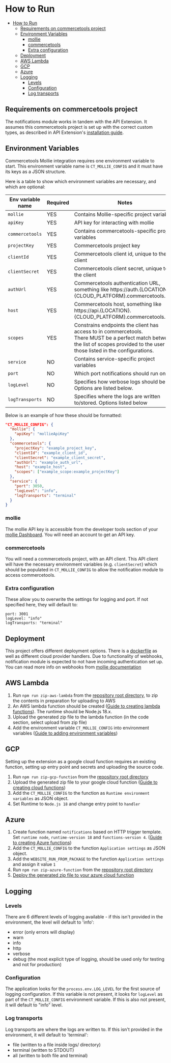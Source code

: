 # How to Run

- [How to Run](#how-to-run)
  - [Requirements on commercetools project](#requirements-on-commercetools-project)
  - [Environment Variables](#environment-variables)
    - [mollie](#mollie)
    - [commercetools](#commercetools)
    - [Extra configuration](#extra-configuration)
  - [Deployment](#deployment)
  - [AWS Lambda](#aws-lambda)
  - [GCP](#gcp)
  - [Azure](#azure)
  - [Logging](#logging)
    - [Levels](#levels)
    - [Configuration](#configuration)
    - [Log transports](#log-transports)

## Requirements on commercetools project

The notifications module works in tandem with the API Extension. It assumes this commercetools project is set up with the correct custom types, as described in API Extension's [installation guide](../../extension/docs/Installing_CommerceTools_APIExtension.md#configure-custom-fields-for-your-project).

## Environment Variables

Commercetools Mollie integration requires one environment variable to start. This environment variable name is `CT_MOLLIE_CONFIG` and it must have its keys as a JSON structure.

Here is a table to show which environment variables are necessary, and which are optional:

| Env variable name | Required | Notes                                                                                                                                                                                     |
| ----------------- |----------|-------------------------------------------------------------------------------------------------------------------------------------------------------------------------------------------|
| `mollie`          | YES      | Contains Mollie-specific project variables                                                                                                                                                |
| `apiKey`          | YES      | API key for interacting with mollie                                                                                                                                                       |
| `commercetools`   | YES      | Contains commercetools-specific project variables                                                                                                                                         |
| `projectKey`      | YES      | Commercetools project key                                                                                                                                                                 |
| `clientId`        | YES      | Commercetools client id, unique to the client                                                                                                                                             |
| `clientSecret`    | YES      | Commercetools client secret, unique to the client                                                                                                                                         |
| `authUrl`         | YES      | Commercetools authentication URL, something like https://auth.{LOCATION}.{CLOUD_PLATFORM}.commercetools.com                                                                               |
| `host`            | YES      | Commercetools host, something like https://api.{LOCATION}.{CLOUD_PLATFORM}.commercetools.com                                                                                              |
| `scopes`          | YES      | Constrains endpoints the client has access to in commercetools.<br/>There MUST be a perfect match between the list of scopes provided to the user and those listed in the configurations. |
| `service`         | NO       | Contains service-specific project variables                                                                                                                                               |
| `port`            | NO       | Which port notifications should run on                                                                                                                                                    |
| `logLevel`        | NO       | Specifies how verbose logs should be. Options are listed below.                                                                                                                           |
| `logTransports`   | NO       | Specifies where the logs are written to/stored. Options listed below                                                                                                                      |

Below is an example of how these should be formatted:

```json
"CT_MOLLIE_CONFIG": {
  "mollie": {
    "apiKey": "mollieApiKey"
  },
  "commercetools": {
    "projectKey": "example_project_key",
    "clientId": "example_client_id",
    "clientSecret": "example_client_secret",
    "authUrl": "example_auth_url",
    "host": "example_host",
    "scopes": ["example_scope:example_projectKey"]
  },
  "service": {
    "port": 3050,
    "logLevel": "info",
    "logTransports": "terminal"
  }
}
```

### mollie

The mollie API key is accessible from the developer tools section of your [mollie Dashboard](https://www.mollie.com/dashboard/). You will need an account to get an API key.

### commercetools

You will need a commercetools project, with an API client. This API client will have the necessary environment variables (e.g. `clientSecret`) which should be populated in `CT_MOLLIE_CONFIG` to allow the notification module to access commercetools.

### Extra configuration

These allow you to overwrite the settings for logging and port. If not specified here, they will default to:

```
port: 3001
logLevel: "info"
logTransports: "terminal"
```

## Deployment

This project offers different deployment options. There is a [dockerfile](../Dockerfile) as well as different cloud provider handlers. Due to functionality of webhooks, notification module is expected to not have incoming authentication set up. You can read more info on webhooks from [mollie documentation](https://docs.mollie.com/overview/webhooks)

## AWS Lambda

1. Run `npm run zip-aws-lambda` from the [repository root directory](../../notifications), to zip the contents in preparation for uploading to AWS
2. An AWS lambda function should be created ([Guide to creating lambda functions](https://docs.aws.amazon.com/lambda/latest/dg/getting-started-create-function.html)). The runtime should be Node.js 18.x.
3. Upload the generated zip file to the lambda function (in the code section, select upload from zip file)
4. Add the environment variable `CT_MOLLIE_CONFIG` into environment variables ([Guide to adding environment variables](https://docs.aws.amazon.com/lambda/latest/dg/configuration-envvars.html#configuration-envvars-config))

## GCP

Setting up the extension as a google cloud function requires an existing function, setting up entry point and secrets and uploading the source code.

1. Run `npm run zip-gcp-function` from the [repository root directory](../../notifications)
2. Upload the generated zip file to your google cloud function ([Guide to creating cloud functions](https://cloud.google.com/functions/docs#training-and-tutorials))
3. Add the `CT_MOLLIE_CONFIG` to the function as `Runtime environment variables` as JSON object.
4. Set Runtime to `Node.js 18` and change entry point to `handler`

## Azure

1. Create function named `notifications` based on HTTP trigger template. Set `runtime node`, `runtime-version 18` and `functions-version 4`. ([Guide to creating Azure functions](https://docs.microsoft.com/en-us/azure/azure-functions/))
2. Add the `CT_MOLLIE_CONFIG` to the function `Application settings` as JSON object.
3. Add the `WEBSITE_RUN_FROM_PACKAGE` to the function `Application settings` and assign it value `1`
4. Run `npm run zip-azure-function` from the [repository root directory](../../notifications)
5. [Deploy the generated zip file to your azure cloud function](https://learn.microsoft.com/en-us/azure/azure-functions/deployment-zip-push)

## Logging

### Levels

There are 6 different levels of logging available - if this isn't provided in the environment, the level will default to 'info':

- error (only errors will display)
- warn
- info
- http
- verbose
- debug (the most explicit type of logging, should be used only for testing and not for production)

### Configuration

The application looks for the `process.env.LOG_LEVEL` for the first source of logging configuration.
If this variable is not present, it looks for `logLevel` as part of the `CT_MOLLIE_CONFIG` environment variable.
If this is also not present, it will default to "info" level.

### Log transports

Log transports are where the logs are written to. If this isn't provided in the environment, it will default to 'terminal':

- file (written to a file inside logs/ directory)
- terminal (written to STDOUT)
- all (written to both file and terminal)
